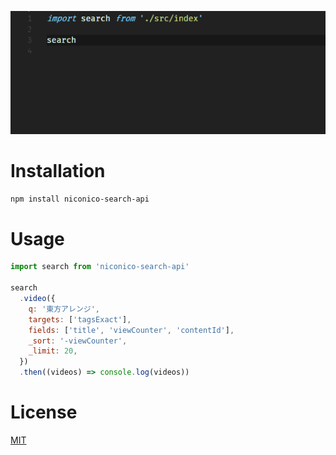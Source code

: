 ![preview-gif](images/nicosearchapi1.gif)

# Installation

```bash
npm install niconico-search-api
```

# Usage

```js
import search from 'niconico-search-api'

search
  .video({
    q: '東方アレンジ',
    targets: ['tagsExact'],
    fields: ['title', 'viewCounter', 'contentId'],
    _sort: '-viewCounter',
    _limit: 20,
  })
  .then((videos) => console.log(videos))
```

<!-- # Methods

- video (params: [SearchParams](#searchparams)) : Promise\<[ResponseData]()\>

- live (params: [SearchParams](#searchparams)) : Promise\<[ResponseData]()\>

### SearchParams

| params      | Type               |
| ----------- | ------------------ |
| q           | string             |
| targets     | string \| string[] |
| fields?     | string \| string[] |
| jsonFilter? | object             |
| \_sort      | string             |
| \_offset?   | number             |
| \_limit?    | number             |
| \_context?  | string             | -->

# License

[MIT](LICENSE)
